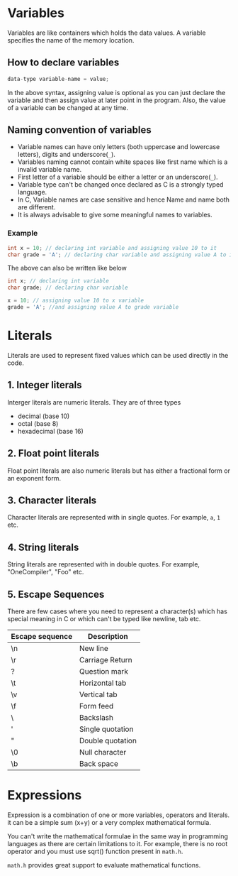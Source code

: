 # Variables

Variables are like containers which holds the data values. A variable specifies the name of the memory location. 

## How to declare variables

```c
data-type variable-name = value;
```
In the above syntax, assigning value is optional as you can just declare the variable and then assign value at later point in the program. Also, the value of a variable can be changed at any time.

## Naming convention of variables

* Variable names can have only letters (both uppercase and lowercase letters), digits and underscore(`_`).
* Variables naming cannot contain white spaces like first name which is a invalid variable name.
* First letter of a variable should be either a letter or an underscore(`_`).
* Variable type can't be changed once declared as C is a strongly typed language.
* In C, Variable names are case sensitive and hence Name and name both are different.
* It is always advisable to give some meaningful names to variables.

### Example

```c
int x = 10; // declaring int variable and assigning value 10 to it
char grade = 'A'; // declaring char variable and assigning value A to it
```
The above can also be written like below

```c
int x; // declaring int variable 
char grade; // declaring char variable 

x = 10; // assigning value 10 to x variable
grade = 'A'; //and assigning value A to grade variable
```

# Literals

Literals are used to represent fixed values which can be used directly in the code.

## 1. Integer literals

Interger literals are numeric literals. They are of three types

* decimal (base 10) 
* octal (base 8)
* hexadecimal (base 16)

## 2. Float point literals

Float point literals are also numeric literals but has either a fractional form or an exponent form.

## 3. Character literals

Character literals are represented with in single quotes. For example, `a`, `1` etc.

## 4. String literals

String literals are represented with in double quotes. For example, "OneCompiler", "Foo" etc.

## 5. Escape Sequences

There are few cases where you need to represent a character(s) which has special meaning in C or which can't be typed like newline, tab etc.

|Escape sequence| Description|
|----|----|
|\n	| New line|
|\r	| Carriage Return|
|\?	| Question mark|
|\t	| Horizontal tab|
|\v	| Vertical tab|
|\f	|Form feed|
|\\	| Backslash|
|\'	| Single quotation|
|\"	| Double quotation|
|\0 | Null character|
|\b	|Back space|

# Expressions

Expression is a combination of one or more variables, operators and literals. it can be a simple sum (x+y) or a very complex mathematical formula.

You can't write the mathematical formulae in the same way in programming languages as there are certain limitations to it. For example, there is no root operator and you must use sqrt() function present in `math.h`.

`math.h` provides great support to evaluate mathematical functions.

